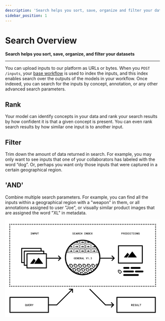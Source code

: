 ```yaml
---
description: 'Search helps you sort, save, organize and filter your datasets.'
sidebar_position: 1
---
```


# Search Overview

**Search helps you sort, save, organize, and filter your datasets**
<hr />

You can upload inputs to our platform as URLs or bytes. When you `POST /inputs`, your [base workflow](https://docs.clarifai.com/portal-guide/workflows/base-workflows/) is used to index the inputs, and this index enables search over the outputs of the models in your workflow. Once indexed, you can search for the inputs by concept, annotation, or any other advanced search parameters. 

## Rank

Your model can identify concepts in your data and rank your search results by how confident it is that a given concept is present. You can even rank search results by how similar one input is to another input.

## Filter

Trim down the amount of data returned in search. For example, you may only want to see inputs that one of your collaborators has labeled with the word “dog”. Or, perhaps you want only those inputs that were captured in a certain geographical region.

## 'AND'

Combine multiple search parameters. For example, you can find all the inputs within a geographical region with a "weapon" in them, or all annotations assigned to user "Joe", or visually similar product images that are assigned the word "XL" in metadata.

![Image illustrating how to search by images using Clarifai&apos;s concepts](/img/illustration-search.png)

